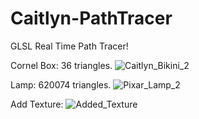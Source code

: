 # Caitlyn-PathTracer
GLSL Real Time Path Tracer!

Cornel Box: 36 triangles.
![Caitlyn_Bikini_2](https://github.com/AlerianEmperor/Caitlyn/assets/93391908/614701e0-782f-4141-be2f-2fa59575bd0b)

Lamp: 620074 triangles.
![Pixar_Lamp_2](https://github.com/AlerianEmperor/Caitlyn/assets/93391908/6d9babbb-0a17-4af8-ada4-f547f43cbf94)


Add Texture:
![Added_Texture](https://github.com/AlerianEmperor/Caitlyn/assets/93391908/236ef271-7e11-460c-a0fa-7f1e648f1b55)

